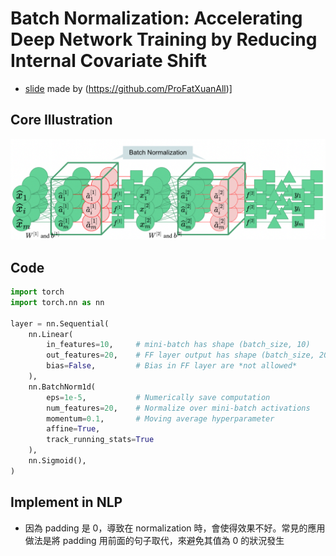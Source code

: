 # Batch Normalization: Accelerating Deep Network Training by Reducing Internal Covariate Shift
- [slide](https://docs.google.com/presentation/d/1qYnTqCsxlI9ORjDrSonFhS9Ie2mXYdIyslvQaOAXhPo/edit#slide=id.g11c431b466c_0_247) made by (https://github.com/ProFatXuanAll)]

## Core Illustration
![structure](../../img/BatchNormalization.png)


## Code
```python
import torch
import torch.nn as nn

layer = nn.Sequential(
    nn.Linear(
        in_features=10,     # mini-batch has shape (batch_size, 10)
        out_features=20,    # FF layer output has shape (batch_size, 20)
        bias=False,         # Bias in FF layer are *not allowed*
    ),
    nn.BatchNorm1d(
        eps=1e-5,           # Numerically save computation
        num_features=20,    # Normalize over mini-batch activations
        momentum=0.1,       # Moving average hyperparameter
        affine=True,
        track_running_stats=True
    ),
    nn.Sigmoid(),
)

```

## Implement in NLP
- 因為 padding 是 0，導致在 normalization 時，會使得效果不好。常見的應用做法是將 padding 用前面的句子取代，來避免其值為 0 的狀況發生